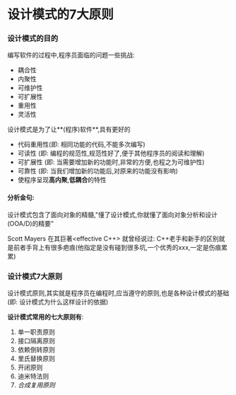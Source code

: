 # 设计模式的7大原则

### 设计模式的目的

编写软件的过程中,程序员面临的问题一些挑战:

- 耦合性
- 内聚性
- 可维护性
- 可扩展性
- 重用性
- 灵活性

设计模式是为了让**(程序)软件**,具有更好的

- 代码重用性(即: 相同功能的代码,不能多次编写)
- 可读性   (即: 编程的规范性,规范性好了,便于其他程序员的阅读和理解)
- 可扩展性 (即: 当需要增加新的功能时,非常的方便,也程之为可维护性)
- 可靠性   (即: 当我们增加新的功能后,对原来的功能没有影响)
- 使程序呈现**高内聚**,**低耦合**的特性

#### 分析金句:

设计模式包含了面向对象的精髓,"懂了设计模式,你就懂了面向对象分析和设计(OOA/D)的精要"

Scott Mayers 在其巨著<effective C++> 就曾经说过: C++老手和新手的区别就是前者手背上有很多疤痕(他指定是没有碰到很多坑,一个优秀的xxx,一定是伤痕累累)


### 设计模式7大原则

设计模式原则,其实就是程序员在编程时,应当遵守的原则,也是各种设计模式的基础(即: 设计模式为什么这样设计的依据)

**设计模式常用的七大原则有**:
1. 单一职责原则
2. 接口隔离原则
3. 依赖倒转原则
4. 里氏替换原则
5. 开闭原则
6. 迪米特法则
7. _合成复用原则_









